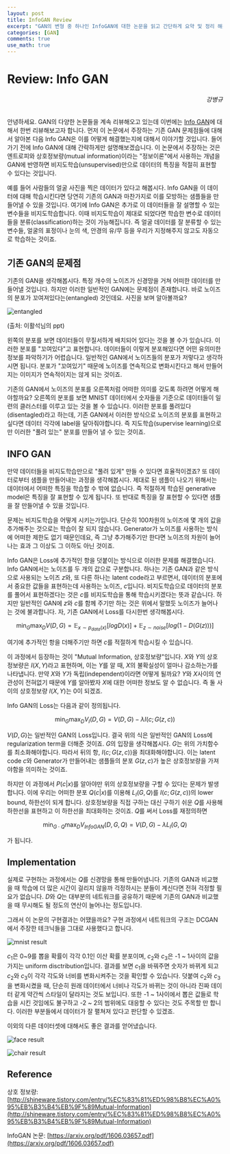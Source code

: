 ```yaml
---
layout: post
title: InfoGAN Review
excerpt: "GAN의 변형 중 하나인 InfoGAN에 대한 논문을 읽고 간단하게 요약 및 정리 해봤습니다."
categories: [GAN]
comments: true
use_math: true
---
```


# Review: Info GAN

<h6 align="right">강병규</h6>

안녕하세요. GAN의 다양한 논문들을 계속 리뷰해오고 있는데 이번에는 [Info GAN](https://arxiv.org/abs/1606.03657)에 대해서 한번 리뷰해보고자 합니다. 먼저 이 논문에서 주장하는 기존 GAN 문제점들에 대해서 알아본 다음 Info GAN은 이를 어떻게 해결했는지에 대해서 이야기할 것입니다. 들어가기 전에 Info GAN에 대해 간략하게만 설명해보겠습니다. 이 논문에서 주장하는 것은 엔트로피와 상호정보량(mutual information)이라는 "정보이론"에서 사용하는 개념을 GAN에 반영하면 비지도학습(unsupervised)만으로 데이터의 특징을  적절히 표현할 수 있다는 것입니다.

예를 들어 사람들의 얼굴 사진을 찍은 데이터가 있다고 해봅시다. Info GAN을 이 데이터에 대해 학습시킨다면 당연히 기존의 GAN과 마찬가지로 이를 모방하는 샘플들을 만들어낼 수 있을 것입니다. 여기에 Info GAN은 추가로 이 데이터들을 잘 설명할 수 있는 변수들을 비지도학습합니다. 이때 비지도학습이 제대로 되었다면 학습한 변수로 데이터들을 분류(classification)하는 것이 가능해집니다. 즉 얼굴 데이터를 잘 분류할 수 있는 변수들, 얼굴의 표정이나 눈의 색, 안경의 유/무 등을 우리가 지정해주지 않고도 자동으로 학습하는 것이죠.

## 기존 GAN의 문제점

기존의 GAN을 생각해봅시다. 특정 개수의 노이즈가 신경망을 거쳐 어떠한 데이터를 만들어낼 것입니다. 하지만 이러한 일반적인 GAN에는 문제점이 존재합니다. 바로 노이즈의 분포가 꼬여져있다는(entangled) 것인데요. 사진을 보며 알아볼까요?

![entangled](https://user-images.githubusercontent.com/25279765/29562618-015ac86e-8775-11e7-8df1-673c9ab87a46.png)

(출처: 이활석님의 ppt)

왼쪽의 분포를 보면 데이터들이 무질서하게 배치되어 있다는 것을 볼 수가 있습니다. 이러한 분포를 "꼬여있다"고 표현합니다. 데이터들이 이렇게 분포해있다면 어떤 유의미한 정보를 파악하기가 어렵습니다. 일반적인 GAN에서 노이즈들의 분포가 저렇다고 생각하시면 됩니다. 분포가 "꼬여있기" 때문에 노이즈를 연속적으로 변화시킨다고 해서 만들어지는 이미지가 연속적이지는 않게 되는 것이죠.

기존의 GAN에서 노이즈의 분포를 오른쪽처럼 어떠한 의미를 갖도록 하려면 어떻게 해야할까요? 오른쪽의 분포를 보면 MNIST 데이터에서 숫자들을 기준으로 데이터들이 일련의 클러스터를 이루고 있는 것을 볼 수 있습니다. 이러한 분포를 풀려있다(disentagled)라고 하는데, 기존 GAN에서 이러한 방식으로 노이즈의 분포를 표현하고 싶다면 데이터 각각에 label을 달아줘야합니다. 즉 지도학습(supervise learning)으로만 이러한 "풀려 있는" 분포를 만들어 낼 수 있는 것이죠.

## INFO GAN

만약 데이터들을 비지도학습만으로 "풀려 있게" 만들 수 있다면 효율적이겠죠? 또 데이터로부터 샘플을 만들어내는 과정을 생각해봅시다. 제대로 된 샘플이 나오기 위해서는 데이터에서 어떠한 특징을 학습할 수 밖에 없습니다. 즉 적절하게 학습된 generative model은 특징을 잘 표현할 수 있게 됩니다. 또 반대로 특징을 잘 표현할 수 있다면 샘플을 잘 만들어낼 수 있을 것입니다.

문제는 비지도학습을 어떻게 시키는가입니다. 단순히 100차원의 노이즈에 몇 개의 값을 추가해주는 것으로는 학습이 잘 되지 않습니다. Generator가 노이즈를 사용하는 방식에 어떠한 제한도 없기 때문인데요, 즉 그냥 추가해주기만 한다면 노이즈의 차원이 늘어나는 효과 그 이상도 그 이하도 아닌 것이죠.

Info GAN은 Loss에 추가적인 항을 덧붙이는 방식으로 이러한 문제를 해결했습니다. Info GAN에서는 노이즈를 두 개의 값으로 구분합니다. 하나는 기존 GAN과 같은 방식으로 사용되는 노이즈 ${z}$와, 또 다른 하나는 latent code라고 부르면서, 데이터의 분포에서 중요한 값들을 표현하는데 사용하는 노이즈, ${c}$입니다. 비지도학습으로 데이터의 분포를 풀어서 표현하겠다는 것은 ${c}$를 비지도학습을 통해 학습시키겠다는 뜻과 같습니다. 하지만 일반적인 GAN에 ${z}$와 ${c}$를 함께 주기만 하는 것은 위에서 말했듯 노이즈가 늘어나는 것에 불과합니다. 자, 기존 GAN에서 Loss를 다시한번 생각해봅시다.

$$\min_{G}\max_{D}{V(D,G)} = \mathbb{E}_{x\sim p_{data}(x)}[logD(x)] + \mathbb{E}_{z\sim noise}[log(1-D(G(z)))]$$

여기에 추가적인 항을 더해주기만 하면 ${c}$를 적절하게 학습시킬 수 있습니다.

이 과정에서 등장하는 것이 "Mutual Information, 상호정보량"입니다. ${X}$와 ${Y}$의 상호정보량은 $I(X, Y)$라고 표현하며, 이는 ${Y}$를 알 때, ${X}$의 불확실성이 얼마나 감소하는가를 나타냅니다. 만약 ${X}$와 ${Y}$가 독립(independent)이라면 어떻게 될까요? ${Y}$와 ${X}$사이의 연관성이 전혀없기 때문에 ${Y}$를 알아봤자 ${X}$에 대한 어떠한 정보도 알 수 없습니다. 즉 둘 사이의 상호정보량 ${I(X, Y)}$는 $0$이 되겠죠.

Info GAN의 Loss는 다음과 같이 정의됩니다.

$$\min_{G}\max_{D}{V_I(D,G)} = V(D, G) - \lambda I(c; G(z, c))$$

${V(D, G)}$는 일반적인 GAN의 Loss입니다. 결국 위의 식은 일반적인 GAN의 Loss에 regularization term을 더해준 것이죠. ${G}$의 입장을 생각해봅시다. ${G}$는 위의 가치함수를 최소화해야합니다. 따라서 뒤의 항, ${I(c; G(z, c))}$을 최대화해야합니다. 이는 latent code ${c}$와 Generator가 만들어내는 샘플들의 분포 ${G(z, c)}$가 높은 상호정보량을 가져야함을 의미하는 것이죠.

하지만 이 과정에서 ${P(c \vert x)}$를 알아야만 위의 상호정보량을 구할 수 있다는 문제가 발생합니다. 이에 우리는 어떠한 분포 ${Q(c\vert x)}$를 이용해 ${L_I (G, Q)}$를 ${I(c; G(z, c))}$의 lower bound, 하한선이 되게 합니다. 상호정보량을 직접 구하는 대신 구하기 쉬운 ${Q}$를 사용해 하한선을 표현하고 이 하한선을 최대화하는 것이죠. ${Q}$를 써서 Loss를 재정의하면

$${\min_{G \cdot Q} \max_{D} V_{InfoGAN}(D, G, Q) = V(D, G) - \lambda L_I(G, Q)}$$

가 됩니다.

## Implementation

실제로 구현하는 과정에서는 ${Q}$를 신경망을 통해 만들어냅니다. 기존의 GAN과 비교했을 때 학습에 더 많은 시간이 걸리지 않을까 걱정하시는 분들이 계신다면 전혀 걱정할 필요가 없습니다. ${D}$와 ${Q}$는 대부분의 네트워크를 공유하기 때문에 기존의 GAN과 비교했을 때 무시해도 될 정도의 연산이 늘어나는 정도입니다.

그래서 이 논문의 구현결과는 어땠을까요? 구현 과정에서 네트워크의 구조는 DCGAN에서 주장한 테크닉들을 그대로 사용했다고 합니다.

![mnist result](https://user-images.githubusercontent.com/25279765/29565083-740a1446-877f-11e7-9544-a8d284cdce66.png)

${c_1}$은 0~9를 뽑을 확률이 각각 0.1인 이산 확률 분포이며, ${c_2}$와 ${c_3}$은 -1 ~ 1사이의 값을 가지는 uniform disctribution입니다. 결과를 보면 ${c_1}$을 바꿔주면 숫자가 바뀌게 되고 ${c_2}$와 ${c_3}$이 각각 각도와 너비를 변화시켜주는 것을 확인할 수 있습니다. 덧붙여 ${c_2}$와 ${c_3}$을 변화시켰을 때,  단순히 원래 데이터에서 너비나 각도가 바뀌는 것이 아니라 진짜 데이터 같게 약간씩 스타일이 달라지는 것도 보입니다. 또한 -1 ~ 1사이에서 뽑은 값들로 학습을 시킨 것임에도 불구하고 -2 ~ 2의 범위에도 대응할 수 있다는 것도 주목할 만 합니다. 이러한 부분들에서 데이터가 잘 펼쳐져 있다고 판단할 수 있겠죠.

이외의 다른 데이터셋에 대해서도 좋은 결과를 얻어냈습니다.

![face result](https://user-images.githubusercontent.com/25279765/29565275-3ca4d044-8780-11e7-8814-57edbc233e37.png)

![chair result](https://user-images.githubusercontent.com/25279765/29565281-4037c784-8780-11e7-8e8d-7e972599432c.png)

## Reference

상호 정보량: [http://shineware.tistory.com/entry/%EC%83%81%ED%98%B8%EC%A0%95%EB%B3%B4%EB%9F%89Mutual-Information](http://shineware.tistory.com/entry/%EC%83%81%ED%98%B8%EC%A0%95%EB%B3%B4%EB%9F%89Mutual-Information)

InfoGAN 논문: [https://arxiv.org/pdf/1606.03657.pdf](https://arxiv.org/pdf/1606.03657.pdf)
